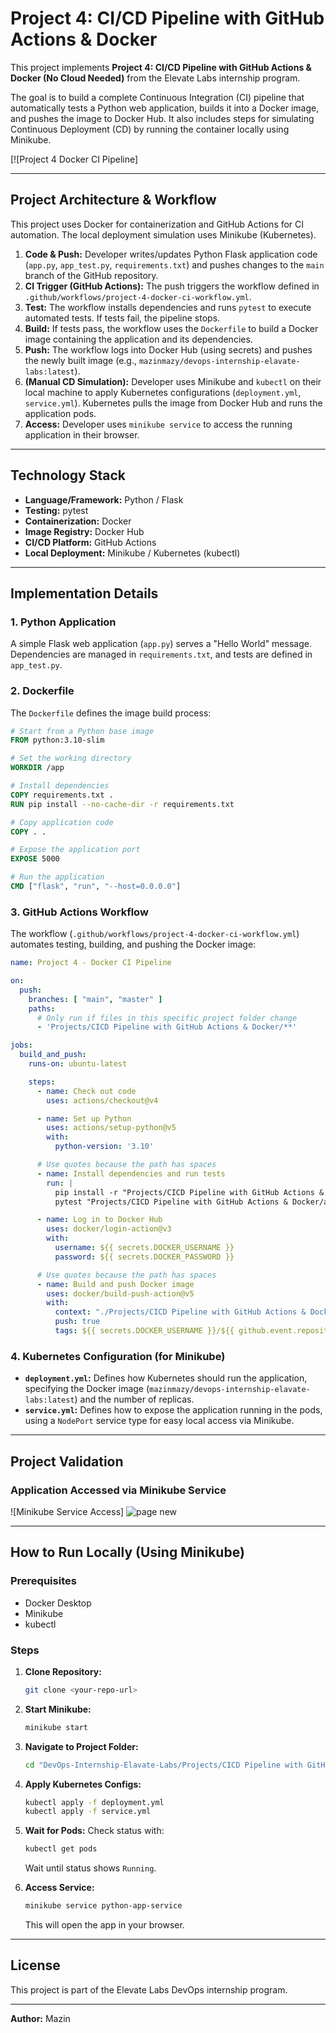 # Project 4: CI/CD Pipeline with GitHub Actions & Docker

This project implements **Project 4: CI/CD Pipeline with GitHub Actions & Docker (No Cloud Needed)** from the Elevate Labs internship program.

The goal is to build a complete Continuous Integration (CI) pipeline that automatically tests a Python web application, builds it into a Docker image, and pushes the image to Docker Hub. It also includes steps for simulating Continuous Deployment (CD) by running the container locally using Minikube.

[![Project 4 Docker CI Pipeline]

---

## Project Architecture & Workflow

This project uses Docker for containerization and GitHub Actions for CI automation. The local deployment simulation uses Minikube (Kubernetes).

1. **Code & Push:** Developer writes/updates Python Flask application code (`app.py`, `app_test.py`, `requirements.txt`) and pushes changes to the `main` branch of the GitHub repository.
2. **CI Trigger (GitHub Actions):** The push triggers the workflow defined in `.github/workflows/project-4-docker-ci-workflow.yml`.
3. **Test:** The workflow installs dependencies and runs `pytest` to execute automated tests. If tests fail, the pipeline stops.
4. **Build:** If tests pass, the workflow uses the `Dockerfile` to build a Docker image containing the application and its dependencies.
5. **Push:** The workflow logs into Docker Hub (using secrets) and pushes the newly built image (e.g., `mazinmazy/devops-internship-elavate-labs:latest`).
6. **(Manual CD Simulation):** Developer uses Minikube and `kubectl` on their local machine to apply Kubernetes configurations (`deployment.yml`, `service.yml`). Kubernetes pulls the image from Docker Hub and runs the application pods.
7. **Access:** Developer uses `minikube service` to access the running application in their browser.

---

## Technology Stack

- **Language/Framework:** Python / Flask
- **Testing:** pytest
- **Containerization:** Docker
- **Image Registry:** Docker Hub
- **CI/CD Platform:** GitHub Actions
- **Local Deployment:** Minikube / Kubernetes (kubectl)

---

## Implementation Details

### 1. Python Application

A simple Flask web application (`app.py`) serves a "Hello World" message. Dependencies are managed in `requirements.txt`, and tests are defined in `app_test.py`.

### 2. Dockerfile

The `Dockerfile` defines the image build process:

```dockerfile
# Start from a Python base image
FROM python:3.10-slim

# Set the working directory
WORKDIR /app

# Install dependencies
COPY requirements.txt .
RUN pip install --no-cache-dir -r requirements.txt

# Copy application code
COPY . .

# Expose the application port
EXPOSE 5000

# Run the application
CMD ["flask", "run", "--host=0.0.0.0"]
```

### 3. GitHub Actions Workflow

The workflow (`.github/workflows/project-4-docker-ci-workflow.yml`) automates testing, building, and pushing the Docker image:

```yaml
name: Project 4 - Docker CI Pipeline

on:
  push:
    branches: [ "main", "master" ]
    paths:
      # Only run if files in this specific project folder change
      - 'Projects/CICD Pipeline with GitHub Actions & Docker/**'

jobs:
  build_and_push:
    runs-on: ubuntu-latest

    steps:
      - name: Check out code
        uses: actions/checkout@v4

      - name: Set up Python
        uses: actions/setup-python@v5
        with:
          python-version: '3.10'

      # Use quotes because the path has spaces
      - name: Install dependencies and run tests
        run: |
          pip install -r "Projects/CICD Pipeline with GitHub Actions & Docker/requirements.txt"
          pytest "Projects/CICD Pipeline with GitHub Actions & Docker/app_test.py"

      - name: Log in to Docker Hub
        uses: docker/login-action@v3
        with:
          username: ${{ secrets.DOCKER_USERNAME }}
          password: ${{ secrets.DOCKER_PASSWORD }}

      # Use quotes because the path has spaces
      - name: Build and push Docker image
        uses: docker/build-push-action@v5
        with:
          context: "./Projects/CICD Pipeline with GitHub Actions & Docker"
          push: true
          tags: ${{ secrets.DOCKER_USERNAME }}/${{ github.event.repository.name }}:latest
```

### 4. Kubernetes Configuration (for Minikube)

- **`deployment.yml`:** Defines how Kubernetes should run the application, specifying the Docker image (`mazinmazy/devops-internship-elavate-labs:latest`) and the number of replicas.
- **`service.yml`:** Defines how to expose the application running in the pods, using a `NodePort` service type for easy local access via Minikube.

---

## Project Validation

### Application Accessed via Minikube Service
![Minikube Service Access]
![page new](https://github.com/user-attachments/assets/c9ebac3a-5c82-4825-9024-e908f3f6d32e)

---

## How to Run Locally (Using Minikube)

### Prerequisites
- Docker Desktop
- Minikube
- kubectl

### Steps

1. **Clone Repository:**
   ```bash
   git clone <your-repo-url>
   ```

2. **Start Minikube:**
   ```bash
   minikube start
   ```

3. **Navigate to Project Folder:**
   ```bash
   cd "DevOps-Internship-Elavate-Labs/Projects/CICD Pipeline with GitHub Actions & Docker"
   ```

4. **Apply Kubernetes Configs:**
   ```bash
   kubectl apply -f deployment.yml
   kubectl apply -f service.yml
   ```

5. **Wait for Pods:**
   Check status with:
   ```bash
   kubectl get pods
   ```
   Wait until status shows `Running`.

6. **Access Service:**
   ```bash
   minikube service python-app-service
   ```
   This will open the app in your browser.

---

## License

This project is part of the Elevate Labs DevOps internship program.

---

**Author:** Mazin
